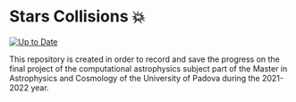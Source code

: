 # Stars Collisions  :collision:

[![Up to Date](https://github.com/JuanManuelPacheco/Star_Collisions/actions)](https://github.com/JuanManuelPacheco/Star_Collisions/actions)

This repository is created in order to record and save the progress on the final project of the computational astrophysics subject part of the Master in Astrophysics and Cosmology of the University of Padova during the 2021-2022 year.
